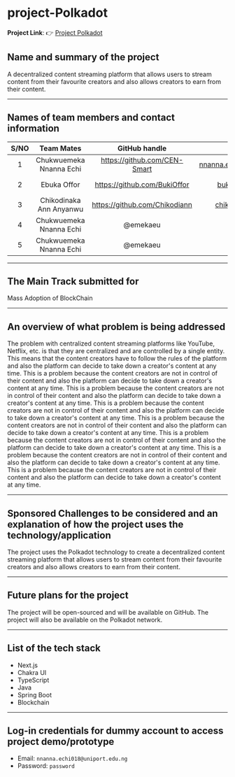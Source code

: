 # project-Polkadot

**Project Link**: 👉 [Project Polkadot](https://project-polkadot-zeta.vercel.app/)

## Name and summary of the project

A decentralized content streaming platform that allows users to stream content from their favourite creators and also allows creators to earn from their content.

---

## Names of team members and contact information

<!-- Tables -->

| S/NO |       Team Mates        |         GitHub handle          |              Email              |         Role         |
| :--: | :---------------------: | :----------------------------: | :-----------------------------: | :------------------: |
|  1   | Chukwuemeka Nnanna Echi | <https://github.com/CEN-Smart> | <nnanna.echi018@uniport.edu.ng> |  FrontEnd Developer  |
|  2   |       Ebuka Offor       | <https://github.com/BukiOffor> |     <buki.offor@gmail.com>      | Blockchain Developer |
|  3   | Chikodinaka Ann Anyanwu | <https://github.com/Chikodiann>|   <chikodiann@gmail.com>        |  BackEnd Developer   |
|  4   | Chukwuemeka Nnanna Echi |            @emekaeu            |           @BukiOffor            |  BackEnd Developer   |
|  5   | Chukwuemeka Nnanna Echi |            @emekaeu            |           @BukiOffor            |  BackEnd Developer   |

---

## The Main Track submitted for

Mass Adoption of BlockChain

---

## An overview of what problem is being addressed

The problem with centralized content streaming platforms like YouTube, Netflix, etc. is that they are centralized and are controlled by a single entity. This means that the content creators have to follow the rules of the platform and also the platform can decide to take down a creator's content at any time. This is a problem because the content creators are not in control of their content and also the platform can decide to take down a creator's content at any time. This is a problem because the content creators are not in control of their content and also the platform can decide to take down a creator's content at any time. This is a problem because the content creators are not in control of their content and also the platform can decide to take down a creator's content at any time. This is a problem because the content creators are not in control of their content and also the platform can decide to take down a creator's content at any time. This is a problem because the content creators are not in control of their content and also the platform can decide to take down a creator's content at any time. This is a problem because the content creators are not in control of their content and also the platform can decide to take down a creator's content at any time. This is a problem because the content creators are not in control of their content and also the platform can decide to take down a creator's content at any time.

---

## Sponsored Challenges to be considered and an explanation of how the project uses the technology/application

The project uses the Polkadot technology to create a decentralized content streaming platform that allows users to stream content from their favourite creators and also allows creators to earn from their content.

---

## Future plans for the project

The project will be open-sourced and will be available on GitHub. The project will also be available on the Polkadot network.

---

## List of the tech stack

- Next.js
- Chakra UI
- TypeScript
- Java
- Spring Boot
- Blockchain

---

## Log-in credentials for dummy account to access project demo/prototype

- Email: `nnanna.echi018@uniport.edu.ng`
- Password: `password`
